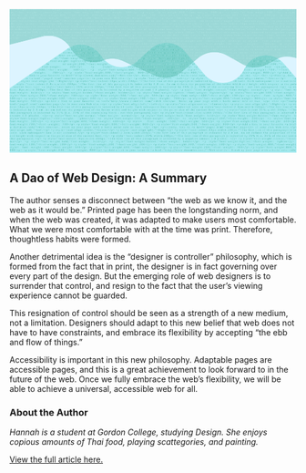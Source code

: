 ![Image](https://raw.githubusercontent.com/hannahcassel/ebb-and-flow/master/hero_image.png)

## A Dao of Web Design: A Summary

The author senses a disconnect between “the web as we know it, and the web as it would be.” Printed page has been the longstanding norm, and when the web was created, it was adapted to make users most comfortable. What we were most comfortable with at the time was print. Therefore, thoughtless habits were formed. 

Another detrimental idea is the “designer is controller” philosophy, which is formed from the fact that in print, the designer is in fact governing over every part of the design. But the emerging role of web designers is to surrender that control, and resign to the fact that the user’s viewing experience cannot be guarded.

This resignation of control should be seen as a strength of a new medium, not a limitation. Designers should adapt to this new belief that web does not have to have constraints, and embrace its flexibility by accepting “the ebb and flow of things.”

Accessibility is important in this new philosophy. Adaptable pages are accessible pages, and this is a great achievement to look forward to in the future of the web. Once we fully embrace the web’s flexibility, we will be able to achieve a universal, accessible web for all. 

### About the Author

*Hannah is a student at Gordon College, studying Design. She enjoys copious amounts of Thai food, playing scattegories, and painting.* 

[View the full article here.](https://alistapart.com/article/dao)
